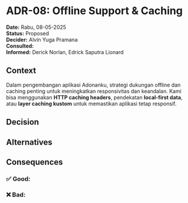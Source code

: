# ADR-08: Offline Support & Caching

**Date:** Rabu, 08-05-2025  
**Status:** Proposed  
**Decider:** Alvin Yuga Pramana <br>
**Consulted:**  <br>
**Informed:** Derick Norlan, Edrick Saputra Lionard
 
## Context
Dalam pengembangan aplikasi Adonanku, strategi dukungan offline dan caching penting untuk meningkatkan responsivitas dan keandalan. Kami bisa menggunakan **HTTP caching headers**, pendekatan **local-first data**, atau **layer caching kustom** untuk memastikan aplikasi tetap responsif. 

<!-- Namun, saat ini kami akan fokus pada pengembangan fitur online terlebih dahulu sebelum mempertimbangkan fitur offline. -->

## Decision
<!-- Kami memutuskan untuk menunda fitur offline karena pengelolaan data lokal yang kompleks dan kebutuhan pengujian yang lebih mendalam untuk memastikan konsistensi data. Dengan fokus pada pengembangan versi online terlebih dahulu, aplikasi dapat memberikan pengalaman pengguna yang lebih stabil dan efisien. Menunda fitur offline juga memungkinkan tim pengembang untuk memanfaatkan sumber daya secara lebih efektif dan melakukan perbaikan berdasarkan umpan balik pengguna sebelum melanjutkan pengembangan lebih lanjut. -->

## Alternatives

## Consequences
### ✅ Good:
<!-- - Pengujian yang dilakukan lebih fokus sehingga lebih mendalam dan terarah  -->

### ❌ Bad:
<!-- - Pengguna yang tidak punya koneksi internet tidak bisa mengakses beberapa fitur, yang bisa mengurangi pengalaman mereka.
- Aplikasi lain yang sudah punya fitur offline bisa lebih menarik bagi pengguna, sementara Adonanku harus menunggu untuk menambahkannya. -->